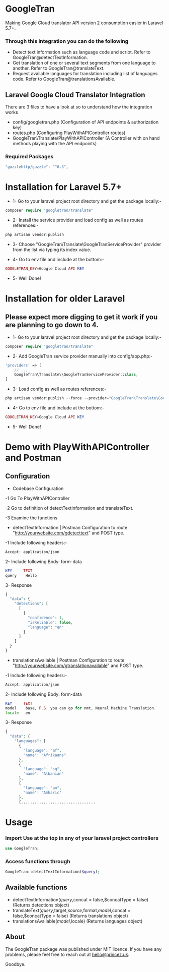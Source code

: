 # GoogleTran
Making Google Cloud translator API version 2 consumption easier in Laravel 5.7+.

### Through this integration you can do the following
- Detect text information such as language code and script. Refer to GoogleTran@detectTextInformation.
- Get translation of one or several text segments from one language to another. Refer to GoogleTran@translateText.
- Request available languages for translation including list of languages code. Refer to GoogleTran@translationsAvailable.

## Laravel Google Cloud Translator Integration

There are 3 files to have a look at so to understand how the integration works

- config/googletran.php (Configuration of API endpoints & authorization key)
- routes.php (Configuring PlayWithAPIController routes)
- GoogleTran\Translate\PlayWithAPIController (A Controller with on hand methods playing with the API endpoints)

### Required Packages

```php
"guzzlehttp/guzzle": "^6.3",
```

# Installation for Laravel 5.7+

- 1- Go to your laravel project root directory and get the package locally:-

```php
composer require "googletran/translate"
```

- 2- Install the service provider and load config as well as routes references:-

```php
php artisan vendor:publish
```
- 3- Choose "GoogleTran\Translate\GoogleTranServiceProvider" provider from the list via typing its index value.

- 4- Go to env file and include at the bottom:-

```php
GOOGLETRAN_KEY=Google Cloud API KEY
```

- 5- Well Done!

# Installation for older Laravel 
## Please expect more digging to get it work if you are planning to go down to 4.

- 1- Go to your laravel project root directory and get the package locally:-
```php
composer require "googletran/translate"
```

- 2- Add GoogleTran service provider manually into config/app.php:-
```php
'providers' => [
    // ...
    GoogleTran\Translate\\GoogleTranServiceProvider::class,
]
```

- 3- Load config as well as routes references:-
```php
php artisan vendor:publish --force --provider="GoogleTran\Translate\GoogleTranServiceProvider"
```

- 4- Go to env file and include at the bottom:-

```php
GOOGLETRAN_KEY=Google Cloud API KEY
```

- 5- Well Done!

# Demo with PlayWithAPIController and Postman

## Configuration

- Codebase Configuration

-1 Go To PlayWithAPIController

-2 Go to definition of detectTextInformation and translateText.

-3 Examine the functions

- detectTextInformation | Postman Configuration to route "http://yourwebsite.com/gdetecttext" and POST type.

-1 Include following headers:-

```php
Accept: application/json
```

2- Include following Body: form-data

```php
KEY     TEXT
query    Hello
```

3- Response

```php
{
  "data": {
    "detections": [
      [
        {
          "confidence": 1,
          "isReliable": false,
          "language": "en"
        }
      ]
    ]
  }
}
```

- translationsAvailable | Postman Configuration to route "http://yourwebsite.com/gtranslationavailable" and POST type.

-1 Include following headers:-

```php
Accept: application/json
```

2- Include following Body: form-data

```php
KEY     TEXT
model    base, P.S. you can go for nmt, Neural Machine Translation.
locale   en
```

3- Response

```php
{
  "data": {
    "languages": [
      {
        "language": "af",
        "name": "Afrikaans"
      },
      {
        "language": "sq",
        "name": "Albanian"
      },
      {
        "language": "am",
        "name": "Amharic"
      },
      {.................................
```

# Usage

### Import Use at the top in any of your laravel project controllers
```php
use GoogleTran;
```

### Access functions through 

```php
GoogleTran::detectTextInformation($query);
```

## Available functions

- detectTextInformation($query,$concat = false,$concatType = false) (Returns detections object)
- translateText($query,$target,$source,$format,$model,$concat = false,$concatType = false) (Returns translations object)
- translationsAvailable($model,$locale) (Returns languages object)

## About

The GoogleTran package was published under MIT licence. If you have any problems, please feel free to reach out at  hello@princez.uk.

Goodbye.
